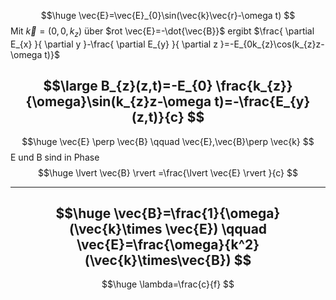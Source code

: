 $$\huge
\vec{E}=\vec{E}_{0}\sin(\vec{k}\vec{r}-\omega t)
$$
Mit $\vec{k}=(0,0,k_{z})$ über $rot \vec{E}=-\dot{\vec{B}}$ ergibt $\frac{ \partial E_{x} }{ \partial y }-\frac{ \partial E_{y} }{ \partial z }=-E_{0k_{z}\cos(k_{z}z-\omega t)}$

$$\large
B_{z}(z,t)=-E_{0} \frac{k_{z}}{\omega}\sin(k_{z}z-\omega t)=-\frac{E_{y}(z,t)}{c}
$$
---
$$\huge
\vec{E} \perp \vec{B} \qquad \vec{E},\vec{B}\perp \vec{k}
$$
E und B sind in Phase
$$\huge
\lvert \vec{B} \rvert =\frac{\lvert \vec{E} \rvert }{c}
$$

---
$$\huge
\vec{B}=\frac{1}{\omega}(\vec{k}\times \vec{E}) \qquad \vec{E}=\frac{\omega}{k^2}(\vec{k}\times\vec{B})
$$
---
$$\huge
\lambda=\frac{c}{f}
$$
